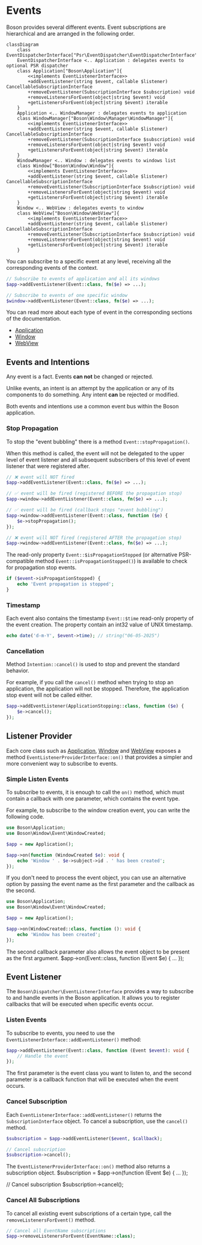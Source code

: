 # Events

<show-structure for="chapter" depth="2"/>

Boson provides several different events. Event subscriptions are hierarchical 
and are arranged in the following order.

```mermaid
classDiagram
    class EventDispatcherInterface["Psr\EventDispatcher\EventDispatcherInterface"]
    EventDispatcherInterface <.. Application : delegates events to optional PSR dispatcher
    class Application["Boson\Application"]{
        <<implements EventListenerInterface>>
        +addEventListener(string $event, callable $listener) CancellableSubscriptionInterface
        +removeEventListener(SubscriptionInterface $subscription) void
        +removeListenersForEvent(object|string $event) void
        +getListenersForEvent(object|string $event) iterable
    }
    Application <.. WindowManager : delegates events to application
    class WindowManager["Boson\Window\Manager\WindowManager"]{
        <<implements EventListenerInterface>>
        +addEventListener(string $event, callable $listener) CancellableSubscriptionInterface
        +removeEventListener(SubscriptionInterface $subscription) void
        +removeListenersForEvent(object|string $event) void
        +getListenersForEvent(object|string $event) iterable
    }
    WindowManager <.. Window : delegates events to windows list
    class Window["Boson\Window\Window"]{
        <<implements EventListenerInterface>>
        +addEventListener(string $event, callable $listener) CancellableSubscriptionInterface
        +removeEventListener(SubscriptionInterface $subscription) void
        +removeListenersForEvent(object|string $event) void
        +getListenersForEvent(object|string $event) iterable
    }
    Window <.. WebView : delegates events to window
    class WebView["Boson\Window\WebView"]{
        <<implements EventListenerInterface>>
        +addEventListener(string $event, callable $listener) CancellableSubscriptionInterface
        +removeEventListener(SubscriptionInterface $subscription) void
        +removeListenersForEvent(object|string $event) void
        +getListenersForEvent(object|string $event) iterable
    }
```

You can subscribe to a specific event at any level, receiving all the 
corresponding events of the context.

```php
// Subscribe to events of application and all its windows
$app->addEventListener(Event::class, fn($e) => ...);

// Subscribe to events of one specific window
$window->addEventListener(Event::class, fn($e) => ...);
```

You can read more about each type of event in the corresponding
sections of the documentation.

- [Application](application-events.md)
- [Window](window-events.md)
- [WebView](webview-events.md)

## Events and Intentions

Any event is a fact. Events **can not** be changed or rejected. 

Unlike events, an intent is an attempt by the application or any of its 
components to do something. Any intent **can** be rejected or modified.

Both events and intentions use a common event bus within 
the Boson application.

### Stop Propagation

<secondary-label ref="event"/>
<secondary-label ref="intention"/>

To stop the "event bubbling" there is a method `Event::stopPropagation()`.

When this method is called, the event will not be delegated to the upper level 
of event listener and all subsequent subscribers of this level of event listener
that were registered after.

```php
// ❌ event will NOT fired
$app->addEventListener(Event::class, fn($e) => ...);

// ✅ event will be fired (registered BEFORE the propagation stop)
$app->window->addEventListener(Event::class, fn($e) => ...);

// ✅ event will be fired (callback stops "event bubbling")
$app->window->addEventListener(Event::class, function ($e) {
    $e->stopPropagation();
});

// ❌ event will NOT fired (registered AFTER the propagation stop)
$app->window->addEventListener(Event::class, fn($e) => ...);
```

The read-only property `Event::$isPropagationStopped` (or alternative 
PSR-compatible method `Event::isPropagationStopped()`) is available to check 
for propagation stop events.

```php
if ($event->isPropagationStopped) {
    echo 'Event propagation is stopped';
}
```

### Timestamp

<secondary-label ref="event"/>
<secondary-label ref="intention"/>

Each event also contains the timestamp `Event::$time` read-only property 
of the event creation. The property contain an int32 value of UNIX timestamp.

```php
echo date('d-m-Y', $event->time); // string("06-05-2025")
```

### Cancellation

<secondary-label ref="intention"/>

Method `Intention::cancel()` is used to stop and prevent the standard behavior.

For example, if you call the `cancel()` method when trying to stop an 
application, the application will not be stopped. Therefore, the application 
stop event will not be called either.

```php
$app->addEventListener(ApplicationStopping::class, function ($e) {
    $e->cancel();
});
```

## Listener Provider

Each core class such as [Application](application.md),
[Window](window.md) and [WebView](webview.md) exposes a 
method `EventListenerProviderInterface::on()` that 
provides a simpler and more convenient way to subscribe to events.

### Simple Listen Events

To subscribe to events, it is enough to call the `on()` method, which must 
contain a callback with one parameter, which contains the event type.

For example, to subscribe to the window creation event, you can write 
the following code.

```php
use Boson\Application;
use Boson\Window\Event\WindowCreated;

$app = new Application();

$app->on(function (WindowCreated $e): void {
    echo 'Window ' . $e->subject->id . ' has been created';
});
```

If you don't need to process the event object, you can use an alternative 
option by passing the event name as the first parameter and the callback 
as the second.

```php
use Boson\Application;
use Boson\Window\Event\WindowCreated;

$app = new Application();

$app->on(WindowCreated::class, function (): void {
    echo 'Window has been created';
});
```

<tip>
The second callback parameter also allows the event object to be present 
as the first argument.

<code-block lang="php">
$app->on(Event::class, function (Event $e) { ... });
</code-block>
</tip>


## Event Listener

The `Boson\Dispatcher\EventListenerInterface` provides a way to subscribe to 
and handle events in the Boson application. It allows you to register callbacks 
that will be executed when specific events occur.

### Listen Events

To subscribe to events, you need to use the 
`EventListenerInterface::addEventListener()` method:

```php
$app->addEventListener(Event::class, function (Event $event): void {
    // Handle the event
});
```

The first parameter is the event class you want to listen to, and the second 
parameter is a callback function that will be executed when the event occurs.

### Cancel Subscription

Each `EventListenerInterface::addEventListener()` returns the 
`SubscriptionInterface` object. To cancel a subscription, 
use the `cancel()` method.

```php
$subscription = $app->addEventListener($event, $callback);

// Cancel subscription
$subscription->cancel();
```

<tip>
The <code>EventListenerProviderInterface::on()</code> method also returns 
a subscription object.

<code-block lang="PHP">
$subscription = $app->on(function (Event $e) { ... });

// Cancel subscription
$subscription->cancel();
</code-block>
</tip>

### Cancel All Subscriptions

To cancel all existing event subscriptions of a certain type, 
call the `removeListenersForEvent()` method.

```php
// Cancel all EventName subscriptions
$app->removeListenersForEvent(EventName::class);
```